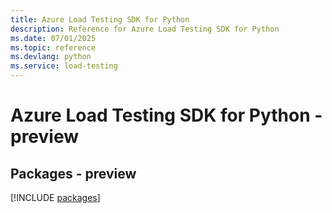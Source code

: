 ```yaml
---
title: Azure Load Testing SDK for Python
description: Reference for Azure Load Testing SDK for Python
ms.date: 07/01/2025
ms.topic: reference
ms.devlang: python
ms.service: load-testing
---
```

# Azure Load Testing SDK for Python - preview
## Packages - preview
[!INCLUDE [packages](load-testing-index.md)]